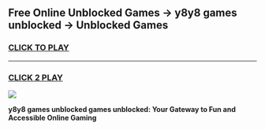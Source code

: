 
## Free Online Unblocked Games → y8y8 games unblocked → Unblocked Games
<h3>
<a href="https://premium.freeplayer.one?title=y8y8_games_unblocked&ref=21F">CLICK TO PLAY</a></h3>
<hr>

<h3>
<a href="https://premium.freeplayer.one?title=y8y8_games_unblocked&ref=21F">CLICK 2 PLAY</a>
  
</h3>

<a href="https://premium.freeplayer.one?title=y8y8_games_unblocked&ref=21F/"><img src="https://clearcache.store/games.png"></a>


**y8y8 games unblocked games unblocked: Your Gateway to Fun and Accessible Online Gaming**
